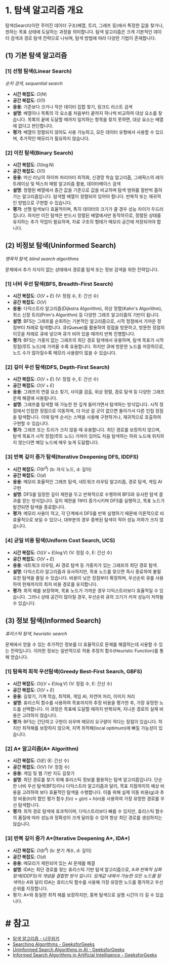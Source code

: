 # 1. 탐색 알고리즘 개요

탐색(Search)이란 주어진 데이터 구조(배열, 트리, 그래프 등)에서 특정한 값을 찾거나, 원하는 목표 상태에 도달하는 과정을 의미합니다. 탐색 알고리즘은 크게 기본적인 데이터 검색과 경로 탐색 전략으로 나뉘며, 탐색 방법에 따라 다양한 기법이 존재합니다.

## (1) 기본 탐색 알고리즘

### [1] 선형 탐색(Linear Search)

*순차 검색, sequential search*

- **시간 복잡도**: $O(N)$
- **공간 복잡도**: $O(1)$
- **응용**: 기준보다 크거나 작은 데이터 집합 찾기, 링크드 리스트 검색
- **설명**: 배열이나 목록의 각 요소를 처음부터 끝까지 하나씩 비교하여 대상 요소를 찾습니다. 목록의 끝에 도달할 때까지 일치하는 항목을 찾지 못하면, 대상 요소는 배열에 없다고 판단합니다.
- **평가**: 배열이 정렬되지 않아도 사용 가능하고, 모든 데이터 유형에서 사용할 수 있으며, 추가적인 메모리가 필요하지 않습니다.

### [2] 이진 탐색(Binary Search)

- **시간 복잡도**: $O(\log N)$
- **공간 복잡도**: $O(1)$
- **응용**: 머신 러닝의 하이퍼 파리마터 최적화, 신경망 학습 알고리즘, 그래픽스의 레이트레이싱 및 텍스처 매핑 알고리즘 활용, 데이터베이스 검색
- **설명**: 정렬된 배열에서 중간 값을 기준으로 값을 비교하며 탐색 범위를 절반씩 좁혀가는 알고리즘입니다. 탐색할 배열이 정렬되어 있어야 합니다. 반복적 또는 재귀적인 방법으로 구현할 수 있습니다.
- **평가**: 선형 탐색보다 효율적이며, 특히 데이터의 크기가 클 경우 성능 차이가 두드러집니다. 하지만 이진 탐색은 반드시 정렬된 배열에서만 동작하므로, 정렬된 상태를 유지하는 추가 작업이 필요하며, 자료 구조의 형태가 메모리 공간에 저장되어야 합니다.

## (2) 비정보 탐색(Uninformed Search)

*맹목적 탐색, blind search algorithms*

문제에서 추가 지식이 없는 상태에서 경로를 탐색 또는 정보 검색을 위한 전략입니다.

### [1] 너비 우선 탐색(BFS, Breadth-First Search)

- **시간 복잡도**: $O(V+E)$ (V: 정점 수, E: 간선 수)
- **공간 복잡도**: $O(V)$
- **응용**: 다익스트라 알고리즘(Dijkstra Algorithm), 위상 정렬(Kahn's Algorithm), 최소 신장 트리(Prim's Algorithm) 등 다양한 그래프 알고리즘의 기반이 됩니다.
- **설명**: BFS는 그래프를 순회하는 기본적인 알고리즘으로, 시작 정점에서 가까운 정점부터 차례로 탐색합니다. 큐(Queue)를 활용하여 정점을 방문하고, 방문한 정점의 이웃을 차례로 큐에 넣으며 큐가 비어 있을 때까지 반복 진행합니다.
- **평가**: BFS는 가중치 없는 그래프의 최단 경로 탐색에서 유용하며, 탐색 목표가 시작 정점(루트 노드)에 가까울 수록 유용합니다. 하지만 큐에 방문한 노드를 저장하므로, 노드 수가 많아질수록  메모리 사용량이 많을 수 있습니다.

### [2] 깊이 우선 탐색(DFS, Depth-First Search)

- **시간 복잡도**: $O(V+E)$ (V: 정점 수, E: 간선 수)
- **공간 복잡도**: $O(V+E)$
- **응용**: 그래프의 연결 요소 찾기, 사이클 검출, 위상 정렬, 경로 탐색 등 다양한 그래프 문제 해결에 사용됩니다.
- **설명**: 그래프를 탐색할 때 가능한 한 깊게 들어가면서 탐색하는 방식입니다. 시작 정점에서 인접한 정점으로 이동하며, 더 이상 갈 곳이 없으면 돌아가서 다른 인접 정점을 탐색합니다. 이때 탐색 순서는 스택을 사용해 구현하거나, 재귀적으로 호출하여 구현할 수 있습니다.
- **평가**: 그래프 또는 트리가 크지 않을 때 유용합니다. 최단 경로를 보장하지 않으며, 탐색 목표가 시작 정점(루트 노드) 가까이 있어도 처음 탐색하는 하위 노드에 위치하지 않는다면 해당 노드에 매우 늦게 도달합니다.

### [3] 반복 깊이 증가 탐색(Iterative Deepening DFS, IDDFS)

- **시간 복잡도**: $O(b^d)$ (b: 자식 노드, d: 깊이)
- **공간 복잡도**: $O(d)$
- **응용**: 메모리 효율적인 그래프 탐색, 네트워크 라우팅 알고리즘, 경로 탐색, 게임 AI 구현
- **설명**: DFS를 일정한 깊이 제한을 두고 반복적으로 수행하여 BFS와 유사한 탐색 결과를 얻는 방식입니다. 깊이 제한을 1부터 증가시키며 DFS를 실행하고, 목표 노드가 발견되면 탐색을 종료합니다.
- **평가**: 메모리 사용이 적고, 각 단계에서 DFS를 반복 실행하기 때문에 이론적으로 비효율적으로 보일 수 있으나, 대부분의 경우 중복된 탐색이 적어 성능 저하가 크지 않습니다.

### [4] 균일 비용 탐색(Uniform Cost Search, UCS)

- **시간 복잡도**: $O((V+E) \log V)$ (V: 정점 수, E: 간선 수)
- **공간 복잡도**: $O(V+E)$
- **응용**: 네트워크 라우팅, AI 경로 탐색 등 가중치가 있는 그래프의 최단 경로 탐색.
- **설명**: 다익스트라 알고리즘과 유사하지만, 목표 노드를 찾으면 즉시 종료하여 불필요한 탐색을 줄일 수 있습니다. 비용이 낮은 정점부터 확장하며, 우선순위 큐를 사용하여 현재까지의 최저 비용 경로를 유지합니다.
- **평가**: 최적 해를 보장하며, 목표 노드가 가까운 경우 다익스트라보다 효율적일 수 있습니다. 그러나 상태 공간이 많아질 경우, 우선순위 큐의 크기가 커져 성능이 저하될 수 있습니다.

## (3) 정보 탐색(Informed Search)

*휴리스틱 탐색, heuristic search*

문제에서 얻을 수 있는 추가적인 정보를 더 효율적으로 문제를 해결하는데 사용할 수 있는 전략입니다. 이러한 정보는 일반적으로 허용 추정치 함수(Heuristic Function)를 통해 얻습니다.

### [1] 탐욕적 최적 우선탐색(Greedy Best-First Search, GBFS)

- **시간 복잡도**: $O((V+E)\log V)$ (V: 정점 수, E: 간선 수)
- **공간 복잡도**: $O(V+E)$
- **응용**: 길찾기, 기계 학습, 최적화, 게임 AI, 자연어 처리, 이미지 처리
- **설명**: 휴리스틱 함수를 사용하여 목표까지의 추정 비용을 평가한 후, 가장 유망한 노드를 선택합니다. 이 과정은 목표에 도달할 때까지 반복되며, 지나온 경로의 실제 비용은 고려하지 않습니다.
- **평가**: BFS는 간단하고 구현이 쉬우며 메모리 요구량이 적다는 장점이 있습니다. 하지만 최적해를 보장하지 않으며, 지역 최적해(local optimum)에 빠질 가능성이 있습니다.

### [2] A* 알고리즘(A* Algorithm)

- **시간 복잡도**: $O(E)$ (E: 간선 수)
- **공간 복잡도**: $O(V)$ (V: 정점 수)
- **응용**: 게임 및 웹 기반 지도 길찾기
- **설명**: 최단 경로를 찾기 위해 휴리스틱 정보를 활용하는 탐색 알고리즘입니다. 단순한 너비 우선 탐색(BFS)이나 다익스트라 알고리즘과 달리, 목표 지점까지의 예상 비용을 고려하여 보다 효율적인 탐색을 수행합니다. 이를 위해 실제 이동 비용(g)과 추정 비용(h)의 합인 평가 함수 $f(n) = g(n) + h(n)$을 사용하여 가장 유망한 경로를 우선 탐색합니다.
- **평가**: 최적 경로 탐색에 효과적이며, 다익스트라보다 빠를 수 있지만, 휴리스틱 함수의 품질에 따라 성능과 정확성이 크게 달라질 수 있어 항상 최단 경로를 생성하지는 않습니다.

### [3] 반복 깊이 증가 A*(Iterative Deepening A*, IDA*)

- **시간 복잡도**: $O(b^d)$ (b: 분기 계수, d: 깊이)
- **공간 복잡도**: $O(d)$
- **응용**: 메모리가 제한되어 있는 AI 문제를 해결
- **설명**: IDA는 최단 경로를 찾는 휴리스틱 기반 탐색 알고리즘으로, A*와 반복적 심화 탐색(IDDFS)의 개념을 결합한 방식 입니다. 임계값 내에서 가능한 모든 노드를 탐색하는 A*와 달리 IDA는 휴리스틱 함수를 사용해 가장 유망한 노드를 평가하고 우선순위를 지정합니다.
- 평가: A*와 동일한 최적 해를 보장하지만, 중복 탐색으로 실행 시간이 더 길 수 있습니다.

# # 참고

- [탐색 알고리즘 - 나무위키](https://namu.wiki/w/%ED%83%90%EC%83%89%20%EC%95%8C%EA%B3%A0%EB%A6%AC%EC%A6%98)
- [Searching Algorithms - GeeksforGeeks](https://www.geeksforgeeks.org/searching-algorithms/)
- [Uninformed Search Algorithms in AI - GeeksforGeeks](https://www.geeksforgeeks.org/uniformed-search-algorithms-in-ai/)
- [Informed Search Algorithms in Artificial Intelligence - GeeksforGeeks](https://www.geeksforgeeks.org/informed-search-algorithms-in-artificial-intelligence/)
